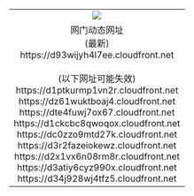 ﻿<table>
  <tr></tr>
  <tr><td colspan=2 align=center><img src="https://d93wijyh4l7ee.cloudfront.net/Up/oGate.jpg" /></td></tr>
  <tr><td colspan=2 align=center>网门动态网址<br/>(最新)
<br>https://d93wijyh4l7ee.cloudfront.net
<br/><br/>(以下网址可能失效)
<br>https://d1ptkurmp1vn2r.cloudfront.net
<br>https://dz61wuktboaj4.cloudfront.net
<br>https://dte4fuwj7ox67.cloudfront.net
<br>https://d1ckcbc8qwoqox.cloudfront.net
<br>https://dc0zzo9mtd27k.cloudfront.net
<br>https://d3r2fazeiokewz.cloudfront.net
<br>https://d2x1vx6n08rm8r.cloudfront.net
<br>https://d3atiy6cyz990x.cloudfront.net
<br>https://d34j928wj4tfz5.cloudfront.net
    </td>
  </tr>
</table>
